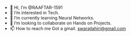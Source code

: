 - 👋 Hi, I’m @RAAFTAR-1591
- 👀 I’m interested in Tech.
- 🌱 I’m currently learning Neural Networks.
- 💞️ I’m looking to collaborate on Hands on Projects.
- 📫 How to reach me Got a gmail.
swarajlahiri@gmail.com

<!---
RAAFTAR-1591/RAAFTAR-1591 is a ✨ special ✨ repository because its `README.md` (this file) appears on your GitHub profile.
You can click the Preview link to take a look at your changes.
--->
